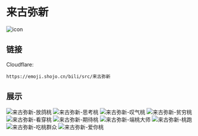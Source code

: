 # 来古弥新
![icon](https://emoji.shojo.cn/bili/src/来古弥新/icon.png)
## 链接
Cloudflare:
```
https://emoji.shojo.cn/bili/src/来古弥新
```
## 展示
![来古弥新-放鸽桃](https://emoji.shojo.cn/bili/src/来古弥新/来古弥新-放鸽桃.png)
![来古弥新-思考桃](https://emoji.shojo.cn/bili/src/来古弥新/来古弥新-思考桃.png)
![来古弥新-叹气桃](https://emoji.shojo.cn/bili/src/来古弥新/来古弥新-叹气桃.png)
![来古弥新-贫穷桃](https://emoji.shojo.cn/bili/src/来古弥新/来古弥新-贫穷桃.png)
![来古弥新-看穿桃](https://emoji.shojo.cn/bili/src/来古弥新/来古弥新-看穿桃.png)
![来古弥新-期待桃](https://emoji.shojo.cn/bili/src/来古弥新/来古弥新-期待桃.png)
![来古弥新-端桃大师](https://emoji.shojo.cn/bili/src/来古弥新/来古弥新-端桃大师.png)
![来古弥新-桃跑](https://emoji.shojo.cn/bili/src/来古弥新/来古弥新-桃跑.png)
![来古弥新-吃桃群众](https://emoji.shojo.cn/bili/src/来古弥新/来古弥新-吃桃群众.png)
![来古弥新-爱你桃](https://emoji.shojo.cn/bili/src/来古弥新/来古弥新-爱你桃.png)
